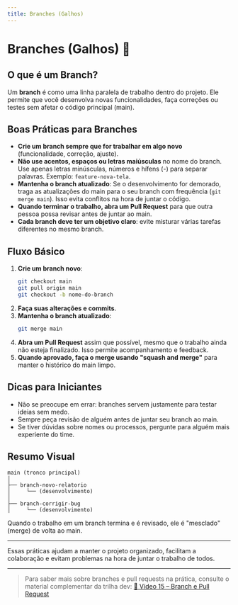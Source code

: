 ```yaml
---
title: Branches (Galhos)
---
```


# Branches (Galhos) 🌿

## O que é um Branch?

Um **branch** é como uma linha paralela de trabalho dentro do projeto. Ele permite que você desenvolva novas funcionalidades, faça correções ou testes sem afetar o código principal (main).

## Boas Práticas para Branches

- **Crie um branch sempre que for trabalhar em algo novo** (funcionalidade, correção, ajuste).
- **Não use acentos, espaços ou letras maiúsculas** no nome do branch. Use apenas letras minúsculas, números e hífens (-) para separar palavras. Exemplo: `feature-nova-tela`.
- **Mantenha o branch atualizado**: Se o desenvolvimento for demorado, traga as atualizações do main para o seu branch com frequência (`git merge main`). Isso evita conflitos na hora de juntar o código.
- **Quando terminar o trabalho, abra um Pull Request** para que outra pessoa possa revisar antes de juntar ao main.
- **Cada branch deve ter um objetivo claro**: evite misturar várias tarefas diferentes no mesmo branch.

## Fluxo Básico

1. **Crie um branch novo**:
   ```bash
   git checkout main
   git pull origin main
   git checkout -b nome-do-branch
   ```
2. **Faça suas alterações e commits**.
3. **Mantenha o branch atualizado**:
   ```bash
   git merge main
   ```
4. **Abra um Pull Request** assim que possível, mesmo que o trabalho ainda não esteja finalizado. Isso permite acompanhamento e feedback.
5. **Quando aprovado, faça o merge usando "squash and merge"** para manter o histórico do main limpo.

## Dicas para Iniciantes

- Não se preocupe em errar: branches servem justamente para testar ideias sem medo.
- Sempre peça revisão de alguém antes de juntar seu branch ao main.
- Se tiver dúvidas sobre nomes ou processos, pergunte para alguém mais experiente do time.

## Resumo Visual

```
main (tronco principal)
│
├── branch-novo-relatorio
│     └── (desenvolvimento)
│
├── branch-corrigir-bug
│     └── (desenvolvimento)
```

Quando o trabalho em um branch termina e é revisado, ele é "mesclado" (merge) de volta ao main.

---

Essas práticas ajudam a manter o projeto organizado, facilitam a colaboração e evitam problemas na hora de juntar o trabalho de todos.

---

> Para saber mais sobre branches e pull requests na prática, consulte o material complementar da trilha dev:
> [🎥 Vídeo 15 – Branch e Pull Request](https://splor-mg.github.io/trilha-dev/aulas/dia_05/dia_05/) 